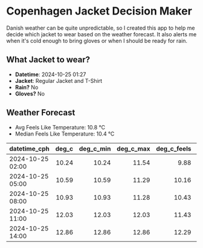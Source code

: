 
# Copenhagen Jacket Decision Maker

Danish weather can be quite unpredictable, so I created this app to help me decide which jacket to wear based on the weather forecast. 
It also alerts me when it's cold enough to bring gloves or when I should be ready for rain.

## What Jacket to wear?

- **Datetime**: 2024-10-25 01:27
- **Jacket**: Regular Jacket and T-Shirt
- **Rain?** No
- **Gloves?** No

## Weather Forecast
- Avg Feels Like Temperature: 10.8 °C
- Median Feels Like Temperature: 10.4 °C

| datetime_cph     |   deg_c |   deg_c_min |   deg_c_max |   deg_c_feels | weather   | wind   | rain   |
|:-----------------|--------:|------------:|------------:|--------------:|:----------|:-------|:-------|
| 2024-10-25 02:00 |   10.24 |       10.24 |       11.54 |          9.88 | Clouds    | Low    | None   |
| 2024-10-25 05:00 |   10.59 |       10.59 |       11.29 |         10.16 | Clouds    | Medium | None   |
| 2024-10-25 08:00 |   10.93 |       10.93 |       11.28 |         10.43 | Clouds    | Medium | None   |
| 2024-10-25 11:00 |   12.03 |       12.03 |       12.03 |         11.43 | Clear     | Low    | None   |
| 2024-10-25 14:00 |   12.86 |       12.86 |       12.86 |         12.29 | Clear     | Low    | None   |
        